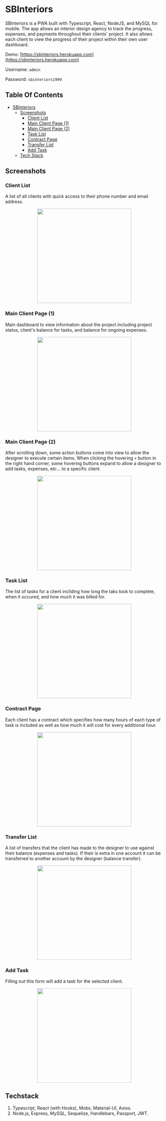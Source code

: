 # SBInteriors

SBInteriors is a PWA built with Typescript, React, NodeJS, and MySQL for mobile. The app allows an interior design agency to track the progress, expenses, and payments throughout their clients' project. It also allows each client to view the progress of their project within their own user dashboard.

Demo: [https://sbinteriors.herokuapp.com](https://sbinteriors.herokuapp.com)

Username: `admin`

Password: `sbinteriors1999`

## Table Of Contents
- [SBInteriors](#sbinteriors)
  * [Screenshots](#screenshots)
    + [Client List](#client-list)
    + [Main Client Page (1)](#main-client-page-1)
    + [Main Client Page (2)](#main-client-page-2)
    + [Task List](#task-list)
    + [Contract Page](#contract-page)
    + [Transfer List](#transfer-list)
    + [Add Task](#add-task)
  * [Tech Stack](#tech-stack)


## Screenshots

### Client List
A list of all clients with quick access to their phone number and email address.
<p align="center"><img src="assets/client-list.png" width="300" /></p>

### Main Client Page (1)
Main dashboard to view information about the project including project status, client's balance for tasks, and balance for ongoing expenses.
<p align="center"><img src="assets/main-client-page-1.png" width="300" /></p>

### Main Client Page (2)
After scrolling down, some action buttons come into view to allow the designer to execute certain items. When clicking the hovering `+` button in the right hand corner, some hovering buttons expand to allow a designer to add tasks, expenses, etc... to a specific client.
<p align="center"><img src="assets/main-client-page-2.png" width="300" /></p>

### Task List
The list of tasks for a client incliding how long the taks took to complete, when it occured, and how much it was billed for.
<p align="center"><img src="assets/task-list.png" width="300" /></p>

### Contract Page
Each client has a contract which specifies how many hours of each type of task is included as well as how much it will cost for every additional hour.
<p align="center"><img src="assets/contract-page.png" width="300" /></p>

### Transfer List
A list of transfers that the client has made to the designer to use against their balance (expenses and tasks). If their is extra in one account it can be transferred to another account by the designer (balance transfer).
<p align="center"><img src="assets/transfers-list.png" width="300" /></p>

### Add Task
Filling out this form will add a task for the selected client.
<p align="center"><img src="assets/add-task.png" width="300" /></p>

## Techstack
1. Typescript, React (with Hooks), Mobx, Material-UI, Axios.
2. Node.js, Express, MySQL, Sequelize, Handlebars, Passport, JWT.
